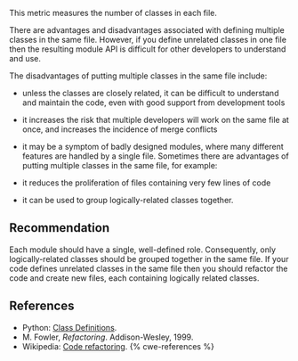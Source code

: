 This metric measures the number of classes in each file.

There are advantages and disadvantages associated with defining multiple classes in the same file. However, if you define unrelated classes in one file then the resulting module API is difficult for other developers to understand and use.

The disadvantages of putting multiple classes in the same file include:

* unless the classes are closely related, it can be difficult to understand and maintain the code, even with good support from development tools
* it increases the risk that multiple developers will work on the same file at once, and increases the incidence of merge conflicts
* it may be a symptom of badly designed modules, where many different features are handled by a single file.
Sometimes there are advantages of putting multiple classes in the same file, for example:

* it reduces the proliferation of files containing very few lines of code
* it can be used to group logically-related classes together.

## Recommendation
Each module should have a single, well-defined role. Consequently, only logically-related classes should be grouped together in the same file. If your code defines unrelated classes in the same file then you should refactor the code and create new files, each containing logically related classes.


## References
* Python: [Class Definitions](http://docs.python.org/2/reference/compound_stmts.html#class-definitions).
* M. Fowler, *Refactoring*. Addison-Wesley, 1999.
* Wikipedia: [Code refactoring](https://en.wikipedia.org/wiki/Code_refactoring).
{% cwe-references %}

